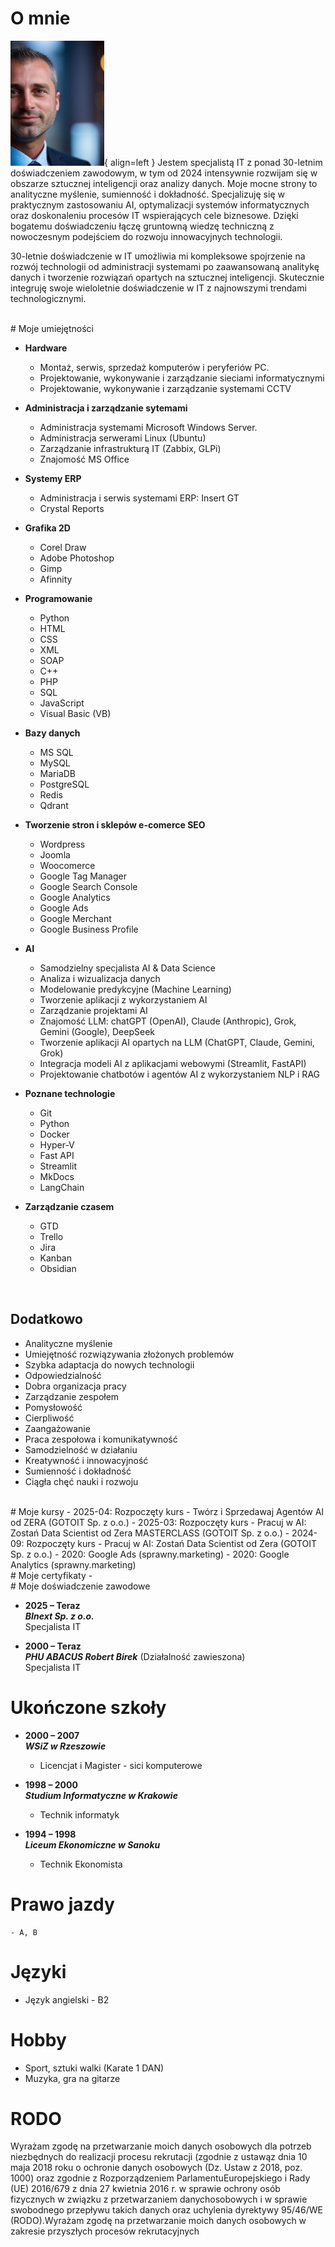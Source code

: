 # O mnie

![Birek Robert](assets/rb.jpg){ align=left }
Jestem specjalistą IT z ponad 30-letnim doświadczeniem zawodowym, w tym od 2024 intensywnie rozwijam się w obszarze sztucznej inteligencji oraz analizy danych. Moje mocne strony to analityczne myślenie, sumienność i dokładność. Specjalizuję się w praktycznym zastosowaniu AI, optymalizacji systemów informatycznych oraz doskonaleniu procesów IT wspierających cele biznesowe. Dzięki bogatemu doświadczeniu łączę gruntowną wiedzę techniczną z nowoczesnym podejściem do rozwoju innowacyjnych technologii.

30-letnie doświadczenie w IT umożliwia mi kompleksowe spojrzenie na rozwój technologii od administracji systemami po zaawansowaną analitykę danych i tworzenie rozwiązań opartych na sztucznej inteligencji. Skutecznie integruję swoje wieloletnie doświadczenie w IT z najnowszymi trendami technologicznymi.


</br>
# Moje umiejętności

- **Hardware**<br>
    - Montaż, serwis, sprzedaż komputerów i peryferiów PC.
    - Projektowanie, wykonywanie i zarządzanie sieciami informatycznymi
    - Projektowanie, wykonywanie i zarządzanie systemami CCTV 

- **Administracja i zarządzanie sytemami**<br>
    - Administracja systemami Microsoft Windows Server.
    - Administracja serwerami Linux (Ubuntu)
    - Zarządzanie infrastrukturą IT (Zabbix, GLPi)
    - Znajomość MS Office

- **Systemy ERP**<br>
    - Administracja i serwis systemami ERP: Insert GT
    - Crystal Reports

- **Grafika 2D**<br>
    - Corel Draw
    - Adobe Photoshop
    - Gimp
    - Afinnity

- **Programowanie**<br>
    - Python
    - HTML
    - CSS
    - XML
    - SOAP
    - C++
    - PHP
    - SQL
    - JavaScript
    - Visual Basic (VB)

- **Bazy danych**<br>
    - MS SQL
    - MySQL
    - MariaDB
    - PostgreSQL
    - Redis
    - Qdrant

- **Tworzenie stron i sklepów e-comerce SEO**<br>
    - Wordpress
    - Joomla
    - Woocomerce
    - Google Tag Manager
    - Google Search Console
    - Google Analytics
    - Google Ads
    - Google Merchant
    - Google Business Profile

- **AI**<br>
    - Samodzielny specjalista AI & Data Science
    - Analiza i wizualizacja danych
    - Modelowanie predykcyjne (Machine Learning)
    - Tworzenie aplikacji z wykorzystaniem AI
    - Zarządzanie projektami AI
    - Znajomość LLM: chatGPT (OpenAI), Claude (Anthropic), Grok, Gemini (Google), DeepSeek
    - Tworzenie aplikacji AI opartych na LLM (ChatGPT, Claude, Gemini, Grok)
    - Integracja modeli AI z aplikacjami webowymi (Streamlit, FastAPI)
    - Projektowanie chatbotów i agentów AI z wykorzystaniem NLP i RAG

- **Poznane technologie**<br>
    - Git
    - Python
    - Docker
    - Hyper-V
    - Fast API
    - Streamlit
    - MkDocs
    - LangChain

- **Zarządzanie czasem**<br>
    - GTD
    - Trello
    - Jira
    - Kanban
    - Obsidian   

</br>

## Dodatkowo
- Analityczne myślenie
- Umiejętność rozwiązywania złożonych problemów
- Szybka adaptacja do nowych technologii
- Odpowiedzialność
- Dobra organizacja pracy
- Zarządzanie zespołem
- Pomysłowość
- Cierpliwość
- Zaangażowanie
- Praca zespołowa i komunikatywność
- Samodzielność w działaniu
- Kreatywność i innowacyjność
- Sumienność i dokładność
- Ciągła chęć nauki i rozwoju

</br>
# Moje kursy
- 2025-04: Rozpoczęty kurs - Twórz i Sprzedawaj Agentów AI od ZERA (GOTOIT Sp. z o.o.)
- 2025-03: Rozpoczęty kurs - Pracuj w AI: Zostań Data Scientist od Zera MASTERCLASS (GOTOIT Sp. z o.o.)
- 2024-09: Rozpoczęty kurs - Pracuj w AI: Zostań Data Scientist od Zera (GOTOIT Sp. z o.o.)
- 2020: Google Ads (sprawny.marketing)
- 2020: Google Analytics (sprawny.marketing)


</br>
# Moje certyfikaty
- 

</br>
# Moje doświadczenie zawodowe

- **2025 – Teraz**<br>
    ***BInext Sp. z o.o.***<br>
    Specjalista IT

- **2000 – Teraz**<br>
    ***PHU ABACUS Robert Birek***
    (Działalność zawieszona)<br>
    Specjalista IT

# Ukończone szkoły
- **2000 – 2007**<br>
    ***WSiZ w Rzeszowie***
    - Licencjat i Magister - sici komputerowe

- **1998 – 2000**<br>
    ***Studium Informatyczne w Krakowie***
    - Technik informatyk

- **1994 – 1998**<br>
    ***Liceum Ekonomiczne w Sanoku***
    - Technik Ekonomista 

# Prawo jazdy
    - A, B

# Języki
- Język angielski - B2

# Hobby
- Sport, sztuki walki (Karate 1 DAN)
- Muzyka, gra na gitarze


# RODO
Wyrażam zgodę na przetwarzanie moich danych osobowych dla potrzeb niezbędnych do realizacji procesu rekrutacji (zgodnie z ustawąz dnia 10 maja 2018 roku o ochronie danych osobowych (Dz. Ustaw z 2018, poz. 1000) oraz zgodnie z Rozporządzeniem ParlamentuEuropejskiego i Rady (UE) 2016/679 z dnia 27 kwietnia 2016 r. w sprawie ochrony osób fizycznych w związku z przetwarzaniem danychosobowych i w sprawie swobodnego przepływu takich danych oraz uchylenia dyrektywy 95/46/WE (RODO).Wyrażam zgodę na przetwarzanie moich danych osobowych w zakresie przyszłych procesów rekrutacyjnych
